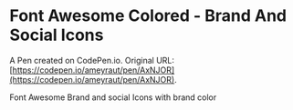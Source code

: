 # Font Awesome Colored - Brand And Social Icons

A Pen created on CodePen.io. Original URL: [https://codepen.io/ameyraut/pen/AxNJOR](https://codepen.io/ameyraut/pen/AxNJOR).

Font Awesome Brand and social Icons with brand color